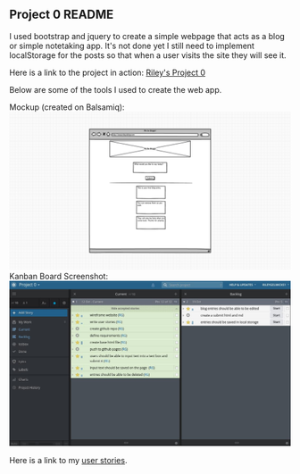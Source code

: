 ## Project 0 README
I used bootstrap and jquery to create a simple webpage that acts as a blog or simple notetaking app. It's not done yet I still need to implement localStorage for the posts so that when a user visits the site they will see it.

Here is a link to the project in action: [Riley's Project 0](https://krustacean.github.io/project-0/)

Below are some of the tools I used to create the web app.


Mockup (created on Balsamiq):![Mockup](https://raw.githubusercontent.com/krustacean/project-0/master/first%20mockup.png)
Kanban Board Screenshot:![Kanban](https://raw.githubusercontent.com/krustacean/project-0/master/kanban.jpg)

Here is a link to my [user stories](https://github.com/krustacean/project-0/blob/master/user_stories.md).
